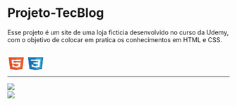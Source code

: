 # Projeto-TecBlog

<p>Esse projeto é um site de uma loja ficticia desenvolvido no curso da Udemy, com o objetivo de colocar em pratica os conhecimentos em HTML e CSS.</P>

  
<div style="display: inline_block"><br>
  <img align="center" alt="Rafa-HTML" height="30" width="40" src="https://raw.githubusercontent.com/devicons/devicon/master/icons/html5/html5-original.svg">
  <img align="center" alt="Rafa-CSS" height="30" width="40" src="https://raw.githubusercontent.com/devicons/devicon/master/icons/css3/css3-original.svg">
 </div>
 
 <hr>
 
 
 <div>
  <img src="https://user-images.githubusercontent.com/87542593/213313266-71e3a944-4d65-477e-858d-b4d7f3c7ad64.jpeg"/ width="700px">
  </div>
   <div>
  <img src="https://user-images.githubusercontent.com/87542593/213314344-cffab906-55b0-4d99-a332-983095325bc1.jpeg"/ width="700px">
  </div>
  
